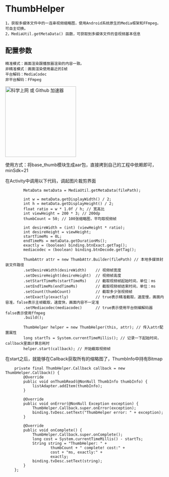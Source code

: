 # ThumbHelper
    1，获取多媒体文件中的一连串视频缩略图，使用Android系统原生的Media框架和FFmpeg，可自主切换。
    2，MediaUtil.getMetaData() 函数，可获取到多媒体文件的音视频基本信息

## 配置参数
    精准模式：画面渲染跟播放器渲染的内容一致。
    非精准模式：画面渲染使用最近的I帧
    平台解码：MediaCodec
    非平台解码：FFmpeg

<img src="https://github.com/liaohailong123/ThumbHelper/blob/main/images/example01.gif" alt="科学上网 或 Github 加速器" width="224px">

使用方式：将base_thumb模块生成aar包，直接拷到自己的工程中依赖即可，minSdk=21

在Activity中调用以下代码，调起图片裁剪界面
```
        MetaData metaData = MediaUtil.getMetaData(filePath);

        int w = metaData.getDisplayWidth() / 2;
        int h = metaData.getDisplayHeight() / 2;
        float ratio = w * 1.0f / h; // 宽高比
        int viewHeight = 200 * 3; // 200dp
        thumbCount = 50; // 100张缩略图，平均取视频帧

        int desireWidth = (int) (viewHeight * ratio);
        int desireHeight = viewHeight;
        startTimeMs = 0L;
        endTimeMs = metaData.getDurationMs();
        exactly = (boolean) binding.btnExact.getTag();
        mediacodec = (boolean) binding.btnDecode.getTag();

        ThumbAttr attr = new ThumbAttr.Builder(filePath) // 本地多媒体封装文件路径
        .setDesireWidth(desireWidth)    // 视频帧宽度
        .setDesireHeight(desireHeight)  // 视频帧高度
        .setStartTimeMs(startTimeMs)    // 截取视频帧起始时间，单位：ms
        .setEndTimeMs(endTimeMs)        // 截取视频帧结束时间，单位：ms
        .setCount(thumbCount)           // 截取多少张视频帧
        .setExactly(exactly)            // true表示精准截取，速度慢，画面内容准，false表示主帧截取，速度快，画面内容不一定准
        .setMediacodec(mediacodec)      // true表示使用平台侧编解码器 false表示使用ffmpeg
        .build();

        ThumbHelper helper = new ThumbHelper(this, attr); // 传入attr配置属性
        long startTs = System.currentTimeMillis(); // 记录一下起始时间，callback里面计算总耗时
        helper.start(callback); // 开始截取视频帧
```

在start之后，就能够在Callback获取所有的缩略图了，ThumbInfo中持有Bitmap
```
    private final ThumbHelper.Callback callback = new ThumbHelper.Callback() {
        @Override
        public void onThumbRead(@NonNull ThumbInfo thumbInfo) {
            listAdapter.addItem(thumbInfo);
        }

        @Override
        public void onError(@NonNull Exception exception) {
            ThumbHelper.Callback.super.onError(exception);
            binding.tvDesc.setText("ThumbHelper error: " + exception);
        }

        @Override
        public void onComplete() {
            ThumbHelper.Callback.super.onComplete();
            long cost = System.currentTimeMillis() - startTs;
            String string = "ThumbHelper: " +
                    thumbCount + " complete! cost:" +
                    cost + "ms, exactly:" +
                    exactly;
            binding.tvDesc.setText(string);
        }
    };
```